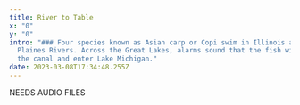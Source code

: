 ```yaml
---
title: River to Table
x: "0"
y: "0"
intro: "### Four species known as Asian carp or Copi swim in Illinois and Des
  Plaines Rivers. Across the Great Lakes, alarms sound that the fish will ride
  the canal and enter Lake Michigan."
date: 2023-03-08T17:34:48.255Z
---
```

N﻿EEDS AUDIO FILES